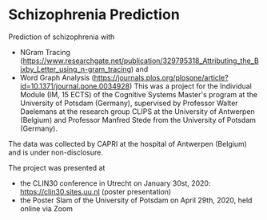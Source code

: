 # Schizophrenia Prediction
Prediction of schizophrenia with 
* NGram Tracing (https://www.researchgate.net/publication/329795318_Attributing_the_Bixby_Letter_using_n-gram_tracing) and 
* Word Graph Analysis (https://journals.plos.org/plosone/article?id=10.1371/journal.pone.0034928)
This was a project for the Individual Module (IM, 15 ECTS) of the Cognitive Systems Master's program at the University of Potsdam (Germany), supervised by Professor Walter Daelemans at the research group CLIPS at the University of Antwerpen (Belgium) and Professor Manfred Stede from the University of Potsdam (Germany).

The data was collected by CAPRI at the hospital of Antwerpen (Belgium) and is under non-disclosure.

The project was presented at 
* the CLIN30 conference in Utrecht on January 30st, 2020: https://clin30.sites.uu.nl (poster presentation)
* the Poster Slam of the University of Potsdam on April 29th, 2020, held online via Zoom
